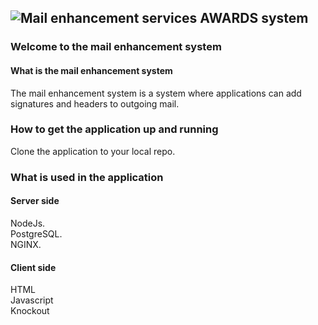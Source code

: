
##  ![Mail enhancement services](https://github.com/roachmanza/MailEnhancement/blob/master/Client_Website_CDN/content/img/redtrophy36x36.png "Mail enhancement services") AWARDS system

### Welcome to the mail enhancement system

#### What is the mail enhancement system
The mail enhancement system is a system where applications can add signatures and headers to outgoing mail.<br/>

### How to get the application up and running
Clone the application to your local repo.<br/>

### What is used in the application
#### Server side
NodeJs.<br/>
PostgreSQL.<br/>
NGINX.<br/>
#### Client side
HTML<br/>
Javascript<br/>
Knockout<br/>















